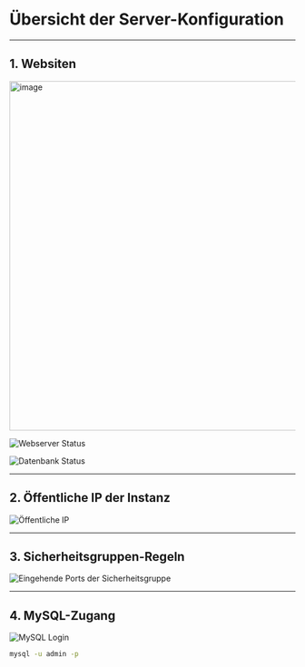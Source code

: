 # Übersicht der Server-Konfiguration

---

## 1. Websiten
<img width="1919" height="616" alt="image" src="https://github.com/user-attachments/assets/a875d260-83da-489f-a6a5-93fbffc56265" />

![Webserver Status](https://github.com/user-attachments/assets/c11880f5-aad5-4534-8d15-131f8eeff5bf)

![Datenbank Status](https://github.com/user-attachments/assets/382daf0c-6dfb-4285-97a4-4ead069f9164)

---

## 2. Öffentliche IP der Instanz
![Öffentliche IP](https://github.com/user-attachments/assets/0fea1837-6ef8-4ee4-9cfd-7d9de5c8cde1)

---

## 3. Sicherheitsgruppen-Regeln
![Eingehende Ports der Sicherheitsgruppe](https://github.com/user-attachments/assets/fdb03566-4d63-461a-9fd8-3231ac6b0e30)

---

## 4. MySQL-Zugang
![MySQL Login](https://github.com/user-attachments/assets/079b42d1-a014-47fa-8998-240402faab00)

```bash
mysql -u admin -p
